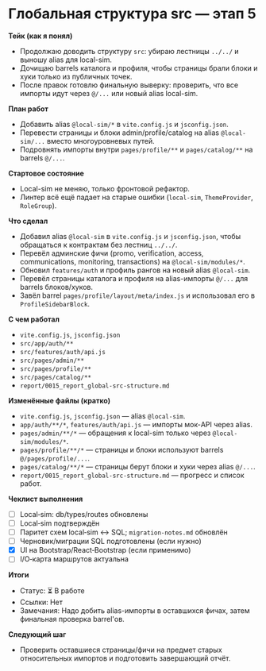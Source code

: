 # Глобальная структура src — этап 5

**Тейк (как я понял)**
- Продолжаю доводить структуру `src`: убираю лестницы `../../` и выношу alias для local-sim.
- Дочищаю barrels каталога и профиля, чтобы страницы брали блоки и хуки только из публичных точек.
- После правок готовлю финальную выверку: проверить, что все импорты идут через `@/...` или новый alias local-sim.

**План работ**
- Добавить alias `@local-sim/*` в `vite.config.js` и `jsconfig.json`.
- Перевести страницы и блоки admin/profile/catalog на alias `@local-sim/...` вместо многоуровневых путей.
- Подровнять импорты внутри `pages/profile/**` и `pages/catalog/**` на barrels `@/...`.

**Стартовое состояние**
- Local-sim не меняю, только фронтовой рефактор.
- Линтер всё ещё падает на старые ошибки (`local-sim`, `ThemeProvider`, `RoleGroup`).

**Что сделал**
- Добавил alias `@local-sim` в `vite.config.js` и `jsconfig.json`, чтобы обращаться к контрактам без лестниц `../../`.
- Перевёл админские фичи (promo, verification, access, communications, monitoring, transactions) на `@local-sim/modules/*`.
- Обновил `features/auth` и профиль рангов на новый alias `@local-sim`.
- Перевёл страницы каталога и профиля на alias-импорты `@/...` для barrels блоков/хуков.
- Завёл barrel `pages/profile/layout/meta/index.js` и использовал его в `ProfileSidebarBlock`.

**С чем работал**
- `vite.config.js`, `jsconfig.json`
- `src/app/auth/**`
- `src/features/auth/api.js`
- `src/pages/admin/**`
- `src/pages/profile/**`
- `src/pages/catalog/**`
- `report/0015_report_global-src-structure.md`

**Изменённые файлы (кратко)**
- `vite.config.js`, `jsconfig.json` — alias `@local-sim`.
- `app/auth/**/*`, `features/auth/api.js` — импорты мок-API через alias.
- `pages/admin/**/*` — обращения к local-sim только через `@local-sim/modules/*`.
- `pages/profile/**/*` — страницы и блоки используют barrels `@/pages/profile/...`.
- `pages/catalog/**/*` — страницы берут блоки и хуки через alias `@/...`.
- `report/0015_report_global-src-structure.md` — прогресс и список работ.

**Чеклист выполнения**
- [ ] Local‑sim: db/types/routes обновлены
- [ ] Local‑sim подтверждён
- [ ] Паритет схем local‑sim ↔ SQL; `migration-notes.md` обновлён
- [ ] Черновик/миграции SQL подготовлены (если нужно)
- [x] UI на Bootstrap/React‑Bootstrap (если применимо)
- [ ] I/O‑карта маршрутов актуальна

**Итоги**
- Статус: ⏳ В работе
- Ссылки: Нет
- Замечания: Надо добить alias-импорты в оставшихся фичах, затем финальная проверка barrel'ов.

**Следующий шаг**
- Проверить оставшиеся страницы/фичи на предмет старых относительных импортов и подготовить завершающий отчёт.
